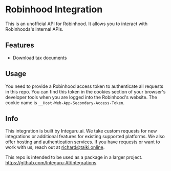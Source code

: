# Robinhood Integration

This is an unofficial API for Robinhood. It allows you to interact with Robinhoods's internal APIs. 

## Features

- Download tax documents

## Usage

You need to provide a Robinhood access token to authenticate all requests in this repo. You can find this token in the cookies section of your browser's developer tools when you are logged into the Robinhood's website. The cookie name is `__Host-Web-App-Secondary-Access-Token`.

## Info

This integration is built by Integuru.ai. We take custom requests for new integrations or additional features for existing supported platforms. We also offer hosting and authentication services. If you have requests or want to work with us, reach out at richard@taiki.online.

This repo is intended to be used as a package in a larger project.
https://github.com/Integuru-AI/Integrations